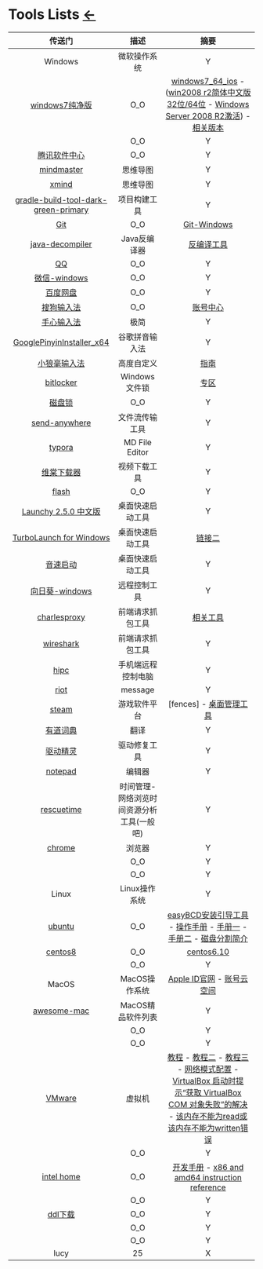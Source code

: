 # Tools Lists [←](index.md)

| 传送门 | 描述 | 摘要 |
|:---:|:---:|:---:|
| Windows | 微软操作系统 | Y |
| [windows7纯净版](http://www.windows7en.com/) | O_O | [windows7_64_ios](http://www.windows7en.com/Special/Win7ywb//34680.html) - ([win2008 r2简体中文版 32位/64位](http://www.xpgod.com/soft/22573.html) - [Windows Server 2008 R2激活](http://www.windows7en.com/Windows8/39868.html)) - [相关版本](http://www.xitongzhijia.net/cjbwin7/) |
| []() | O_O | Y |
| [腾讯软件中心](https://pc.qq.com/detail/8/detail_13068.html) | O_O | Y |
| [mindmaster](http://www.edrawsoft.cn/mindmaster/?hmsr=zhihu&hmpl=&hmcu=&hmkw=&hmci=) | 思维导图 | Y |
| [xmind](https://www.xmind.cn/download/) | 思维导图 | Y |
| [gradle-build-tool-dark-green-primary](https://gradle.org/) | 项目构建工具 | Y |
| [Git](https://git-scm.com/downloads) | O_O | [Git-Windows](https://git-scm.com/download/win) |
| [java-decompiler](http://java-decompiler.github.io/) | Java反编译器 | [反编译工具](https://www.softpedia.com/get/Programming/Debuggers-Decompilers-Dissasemblers/?utm_source=spd&utm_campaign=postdl_redir) |
| [QQ](https://im.qq.com/pcqq/) | O_O | Y |
| [微信-windows](https://pc.weixin.qq.com/?lang=zh_CN) | O_O | Y |
| [百度网盘](https://pan.baidu.com/download) | O_O | Y |
| [搜狗输入法](https://pinyin.sogou.com/) | O_O | [账号中心](https://account.sogou.com/home/) |
| [手心输入法](http://www.xinshuru.com/index.html?p=win) | 极简 | Y |
| [GooglePinyinInstaller_x64](https://t00y.com/file/17786953-449873533) | 谷歌拼音输入法 | Y |
| [小狼毫输入法](https://rime.im/) | 高度自定义 | [指南](https://zhuanlan.zhihu.com/p/91129641) |
| [bitlocker](https://bitlocker.updatestar.com/) | Windows文件锁 | [专区](https://www.onlinedown.net/zt/20582/) |
| [磁盘锁](http://xiazai.zol.com.cn/detail/31/309909.shtml) | O_O | Y |
| [send-anywhere](https://send-anywhere.com/file-transfer) | 文件流传输工具 | Y |
| [typora](https://www.typora.io/) | MD File Editor | Y |
| [维棠下载器](http://www.vidown.cn/) | 视频下载工具 | Y |
| [flash](https://www.flash.cn/) | O_O | Y |
| [Launchy 2.5.0 中文版](https://www.onlinedown.net/soft/101998.htm) | 桌面快速启动工具 | Y |
| [TurboLaunch for Windows](https://turbolaunch.en.softonic.com/?ex=CORE-117.4) | 桌面快速启动工具 | [链接二](http://www.pc6.com/softview/SoftView_12250.html) |
| [音速启动](http://www.3lsoft.com/?id=6) | 桌面快速启动工具 | Y |
| [向日葵-windows](https://sunlogin.oray.com/download) | 远程控制工具 | Y |
| [charlesproxy](https://www.charlesproxy.com/latest-release/download.do) | 前端请求抓包工具 | [相关工具](https://masuit.com/1211) |
| [wireshark](https://www.wireshark.org/download.html) | 前端请求抓包工具 | Y |
| [hipc](https://hipc.cn/) | 手机端远程控制电脑 | Y |
| [riot](https://riot.im/download/desktop/) | message | Y |
| [steam](https://store.steampowered.com/about/) | 游戏软件平台 | [fences] - [桌面管理工具](https://item.taobao.com/item.htm?id=591962221476) |
| [有道词典](https://cidian.youdao.com/index.html) | 翻译 | Y |
| [驱动精灵](http://www.drivergenius.com/) | 驱动修复工具 | Y |
| [notepad](https://notepad-plus-plus.org/downloads/) | 编辑器 | Y |
| [rescuetime](https://www.rescuetime.com/get_rescuetime) | 时间管理-网络浏览时间资源分析工具(一般吧) | Y |
| [chrome](https://www.google.com/chrome/) | 浏览器 | Y |
| []() | O_O | Y |
| []() | O_O | Y |
| Linux | Linux操作系统 | Y |
| [ubuntu](https://ubuntu.com/download/desktop) | O_O | [easyBCD安装引导工具](https://www.techspot.com/downloads/3112-easybcd.html) - [操作手册](https://blog.csdn.net/beautiful_girl_love/article/details/78999359) - [手册一](https://blog.csdn.net/yangdashi888/article/details/64122481) - [手册二](https://jingyan.baidu.com/article/e4d08ffdace06e0fd2f60d39.html) - [磁盘分割简介](https://www.phpfans.net/article/htmls/201009/MzA0NDM4.html) |
| [centos8](https://www.centos.org/download/) | O_O | [centos6.10](http://ftp.riken.jp/Linux/centos/6.10/isos/x86_64/) |
| []() | O_O | Y |
| MacOS | MacOS操作系统 | [Apple ID官网](https://appleid.apple.com/) - [账号云空间](https://www.icloud.com/) |
| [awesome-mac](https://wangchujiang.com/awesome-mac/index.zh.html) | MacOS精品软件列表 | Y |
| []() | O_O | Y |
| []() | O_O | Y |
| [VMware](https://www.vmware.com/products/workstation-player/workstation-player-evaluation.html) | 虚拟机 | [教程](https://mp.weixin.qq.com/s?__biz=MzIwMjE1MjMyMw==&mid=502715453&idx=1&sn=f08535e26e03d71589f405b663b2ce0b&chksm=0ee174d13996fdc7523236ce503a76dd85a71cb04cfa20013bc2e1b0bdd6aa813157c2116951&scene=20&xtrack=1&key=018eb7afa591f40f9d9792f3c3acaa9be462d1443c18534efa227efac33711a5de85f78ce2cce3bcac14308be690e7ec067e277db00699a60901c476e737f6d8e754e4040c5860b72bc39215d008e05fe6f0568097b5826b6706789e5a2100ac15e4d4e893410bc3e451eb25ab1f29dbf2857e2b88105a0bbdf287b698fc7e01&ascene=1&uin=MTk5MzAzODIxOA%3D%3D&devicetype=Windows+10+x64&version=62090529&lang=zh_CN&exportkey=AQfpmd5z%2Bpke6XdwI8%2BbbMk%3D&pass_ticket=EkuvduQnd2h4xP3ayMH4iTSgAarzLoxOSslZRKKORBeePjQqksDlX5qfNk2aBIHb&wx_header=0) - [教程二](https://my.oschina.net/u/4416988/blog/4482498) - [教程三](https://juejin.im/post/6844903715846127624) - [网络模式配置](https://blog.csdn.net/collection4u/article/details/14127671) - [VirtualBox 启动时提示“获取 VirtualBox COM 对象失败”的解决](https://www.cnblogs.com/imzhi/p/solution-to-the-failed-to-get-the-virtualbox-com-object.html) - [该内存不能为read或该内存不能为written错误](https://jingyan.baidu.com/article/425e69e6d183b1be15fc169b.html) |
| []() | O_O | Y |
| [intel home](https://www.intel.cn/content/www/cn/zh/homepage.html) | O_O | [开发手册](https://software.intel.com/content/www/us/en/develop/articles/intel-sdm.html) - [x86 and amd64 instruction reference](https://www.felixcloutier.com/x86/) |
| []() | O_O | Y |
| [ddl下载](http://www.dlljia.com/) | O_O | Y |
| []() | O_O | Y |
| []() | O_O | Y |
| lucy | 25 | X |
